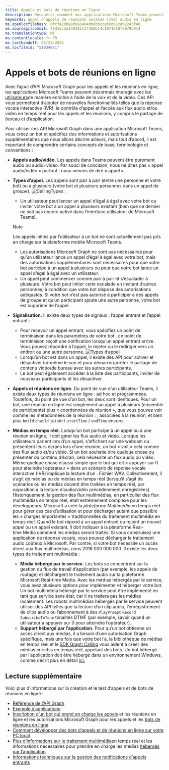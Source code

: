 ```yaml
---
title: Appels et bots de réunions en ligne
description: Découvrez comment vos applications Microsoft Teams peuvent interagir avec les utilisateurs à l’aide de la voix et de la vidéo à l’aide des API Microsoft Graph pour les appels et les réunions en ligne.
keywords: appel d’appels de réunions vocales (IVR) audio en ligne
ms.openlocfilehash: 0fcf420ba8d698404d00bb2cab3d61cab2245f40
ms.sourcegitcommit: 49d1ecda14042bf3f368b14c1971618fe979b914
ms.translationtype: MT
ms.contentlocale: fr-FR
ms.lasthandoff: 03/23/2021
ms.locfileid: "51034641"
---
```

# <a name="calls-and-online-meetings-bots"></a>Appels et bots de réunions en ligne

Avec l’ajout d’API Microsoft Graph pour les appels et les réunions en ligne, les applications Microsoft Teams peuvent désormais interagir avec les [utilisateurs](/graph/api/resources/communications-api-overview?view=graph-rest-beta&preserve-view=true)de manière enrichie à l’aide de la voix et de la vidéo. Ces API vous permettent d’ajouter de nouvelles fonctionnalités telles que la réponse vocale interactive (IVR), le contrôle d’appel et l’accès aux flux audio et/ou vidéo en temps réel pour les appels et les réunions, y compris le partage de bureau et d’application.

Pour utiliser ces API Microsoft Graph dans une application Microsoft Teams, vous créez un bot et spécifiez des informations et autorisations supplémentaires que nous allons décrire ailleurs, mais tout d’abord, il est important de comprendre certains concepts de base, terminologie et conventions :

* **Appels audio/vidéo.** Les appels dans Teams peuvent être purement audio ou audio+vidéo. Par souci de concision, nous ne dites pas « appel audio/vidéo » partout ; nous venons de dire « appel ».
* **Types d’appel.** Les appels sont pair à pair (entre une personne et votre bot) ou à plusieurs (votre bot et plusieurs personnes dans un appel de groupe).
  ![CallingTypes ](~/assets/images/calls-and-meetings/call-types.png) :
  * Un utilisateur peut lancer un appel d’égal à égal avec votre bot ou inviter votre bot à un appel à plusieurs existant (bien que ce dernier ne soit pas encore activé dans l’interface utilisateur de Microsoft Teams).
  
  > [!NOTE]
  > Les appels initiés par l’utilisateur à un bot ne sont actuellement pas pris en charge sur la plateforme mobile Microsoft Teams. 
  
  * Les autorisations Microsoft Graph ne sont pas nécessaires pour qu’un utilisateur lance un appel d’égal à égal avec votre bot, mais des autorisations supplémentaires sont nécessaires pour que votre bot participe à un appel à plusieurs ou pour que votre bot lance un appel d’égal à égal avec un utilisateur.
  * Un appel peut commencer comme pair à pair et s’escalader à plusieurs. Votre bot peut initier cette escalade en invitant d’autres personnes, à condition que votre bot dispose des autorisations adéquates. Si votre bot n’est pas autorisé à participer à des appels de groupe et qu’un participant ajoute une autre personne, votre bot est supprimé de l’appel.
* **Signalisation.** Il existe deux types de signaux : l’appel entrant et l’appel entrant :
  * Pour recevoir un appel entrant, vous spécifiez un point de terminaison dans les paramètres de votre bot . ce point de terminaison reçoit une notification lorsqu’un appel entrant arrive. Vous pouvez répondre à l’appel, le rejeter ou le rediriger vers un endroit ou une autre personne.
  ![Types d’appel](~/assets/images/calls-and-meetings/call-handling.png)
  * Lorsqu’un bot est dans un appel, il existe des API pour activer et désactiver lui-même le son et pour démarrer/arrêter le partage de contenu vidéo/de bureau avec les autres participants.
  * Le bot peut également accéder à la liste des participants, inviter de nouveaux participants et les désactiver.
* **Appels et réunions en ligne.** Du point de vue d’un utilisateur Teams, il existe deux types de réunions en ligne : ad hoc et programmées. Toutefois, du point de vue d’un bot, les deux sont identiques. Pour un bot, une réunion en ligne est simplement un appel à plusieurs (ensemble de participants) plus « coordonnées de réunion », que vous pouvez voir comme les métadonnées de la réunion : , associées à la réunion, et bien plus `botId` `chatId` `joinUrl` `startTime` / `endTime` encore.
* **Médias en temps réel.** Lorsqu’un bot participe à un appel ou à une réunion en ligne, il doit gérer les flux audio et vidéo. Lorsque les utilisateurs parlent lors d’un appel, s’affichent sur une webcam ou présentent leurs écrans lors d’une réunion, un bot « voit » cela comme des flux audio et/ou vidéo. Si un bot souhaite dire quelque chose ou présenter du contenu d’écran, cela nécessite un flux audio ou vidéo. Même quelque chose d’aussi simple que le bot qui dit « appuyer sur 0 pour atteindre l’opérateur » dans un scénario de réponse vocale interactive (IVR) implique la lecture d’un . Fichier WAV. Collectivement, il s’agit de médias ou de médias en temps réel (lorsqu’il s’agit de scénarios où les médias doivent être traitées en temps réel, par opposition à la lecture d’audio/vidéo précédemment enregistrées).   Historiquement, la gestion des flux multimédias, en particulier des flux multimédias en temps réel, était extrêmement complexe pour les développeurs. Microsoft a créé la _plateforme Multimédia_ en temps réel pour gérer ces cas d’utilisation et pour décharger autant que possible les « charges importantes » traditionnelles du traitement multimédia en temps réel.  Quand le bot répond à un appel entrant ou rejoint un nouvel appel ou un appel existant, il doit indiquer à la plateforme Real-time Media comment les médias seront traités. Si vous construisez une application de réponse vocale, vous pouvez décharger le traitement audio coûteux à Microsoft. Par contre, si votre bot nécessite un accès direct aux flux multimédias, nous 2016 000 000 000. Il existe les deux types de traitement multimédia :
  * **Média hébergé par le service.** Les bots se concentrent sur la gestion du flux de travail d’application (par exemple, les appels de routage) et déchargent le traitement audio sur la plateforme Microsoft Real-time Media. Avec les médias hébergés par le service, vous avez plusieurs options pour implémenter et héberger votre bot. Un bot multimédia hébergé par le service peut être implémenté en tant que service sans état, car il ne traitera pas les médias localement. Les robots multimédias hébergés par le service peuvent utiliser des API telles que la lecture d’un clip audio, l’enregistrement de clips audio ou l’abonnement à des `PlayPrompt` `Record` `SubscribeToTone` tonalités DTMF (par exemple, savoir quand un utilisateur a appuyer sur 0 pour atteindre l’opérateur).
  * **Support hébergé par l’application.** Pour qu’un bot obtienne un accès direct aux médias, il a besoin [](https://www.nuget.org/packages/Microsoft.Graph.Communications.Calls.Media/) d’une autorisation Graph spécifique, mais une fois que votre bot l’a, la bibliothèque de médias en temps réel et le [SDK Graph Calling](https://microsoftgraph.github.io/microsoft-graph-comms-samples/docs/articles/index.html#graph-calling-sdk-and-stateful-client-builder) vous aident à créer des médias enrichis en temps réel, appelant des bots. Un bot hébergé par l’application doit être hébergé dans un environnement Windows, comme décrit plus en détail [ici.](./requirements-considerations-application-hosted-media-bots.md)

## <a name="further-reading"></a>Lecture supplémentaire

Voici plus d’informations sur la création et le test d’appels et de bots de réunions en ligne :

* [Référence de l’API Graph](/graph/api/resources/communications-api-overview?view=graph-rest-beta&preserve-view=true)
* [Exemple d’applications](https://github.com/microsoftgraph/microsoft-graph-comms-samples)
* [Inscription d’un bot qui prend en charge les appels](./registering-calling-bot.md) et les réunions en ligne et les autorisations Microsoft Graph pour les appels et les [bots de réunions en ligne](./registering-calling-bot.md#add-microsoft-graph-permissions)
* [Comment développer des bots d’appels et de réunions en ligne sur votre PC local](./debugging-local-testing-calling-meeting-bots.md)
* [Plus d’informations sur le traitement multimédia](./real-time-media-concepts.md)en temps réel et les informations nécessaires pour prendre en charge les médias [hébergés par l’application](./requirements-considerations-application-hosted-media-bots.md)
* [Informations techniques sur la gestion des notifications d’appels entrants](./call-notifications.md)
